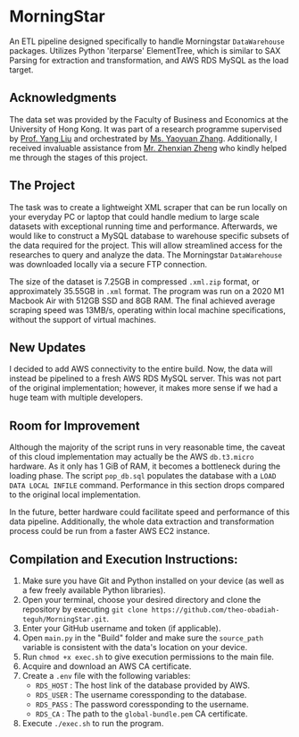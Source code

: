 # MorningStar
An ETL pipeline designed specifically to handle Morningstar `DataWarehouse` packages. Utilizes Python 'iterparse' ElementTree, which is similar to SAX Parsing for extraction and transformation, and AWS RDS MySQL as the load target.

## Acknowledgments

The data set was provided by the Faculty of Business and Economics at the University of Hong Kong. It was part of a research programme supervised by [Prof. Yang Liu](https://www.hkubs.hku.hk/people/yang-liu/) and orchestrated by [Ms. Yaoyuan Zhang](https://www.hkubs.hku.hk/people/yaoyuan-zhang/). Additionally, I received invaluable assistance from [Mr. Zhenxian Zheng](https://github.com/zhengzhenxian) who kindly helped me through the stages of this project.  

## The Project

The task was to create a lightweight XML scraper that can be run locally on your everyday PC or laptop that could handle medium to large scale datasets with exceptional running time and performance. Afterwards, we would like to construct a MySQL database to warehouse specific subsets of the data required for the project. This will allow streamlined access for the researches to query and analyze the data. The Morningstar `DataWarehouse` was downloaded locally via a secure FTP connection.

The size of the dataset is 7.25GB in compressed `.xml.zip` format, or approximately 35.55GB in `.xml` format. The program was run on a 2020 M1 Macbook Air with 512GB SSD and 8GB RAM. The final achieved average scraping speed was 13MB/s, operating within local machine specifications, without the support of virtual machines.

## New Updates
I decided to add AWS connectivity to the entire build. Now, the data will instead be pipelined to a fresh AWS RDS MySQL server. This was not part of the original implementation; however, it makes more sense if we had a huge team with multiple developers. 

## Room for Improvement
Although the majority of the script runs in very reasonable time, the caveat of this cloud implementation may actually be the AWS `db.t3.micro` hardware. As it only has 1 GiB of RAM, it becomes a bottleneck during the loading phase. The script `pop_db.sql` populates the database with a `LOAD DATA LOCAL INFILE` command. Performance in this section drops compared to the original local implementation. 

In the future, better hardware could facilitate speed and performance of this data pipeline. Additionally, the whole data extraction and transformation process could be run from a faster AWS EC2 instance.

## Compilation and Execution Instructions:
1. Make sure you have Git and Python installed on your device (as well as a few freely available Python libraries).
1. Open your terminal, choose your desired directory and clone the repository by executing `git clone https://github.com/theo-obadiah-teguh/MorningStar.git`.
1. Enter your GitHub username and token (if applicable).
1. Open `main.py` in the "Build" folder and make sure the `source_path` variable is consistent with the data's location on your device.
1. Run `chmod +x exec.sh` to give execution permissions to the main file.
1. Acquire and download an AWS CA certificate.
1. Create a `.env` file with the following variables:
   - `RDS_HOST` : The host link of the database provided by AWS.
   - `RDS_USER` : The username coressponding to the database.
   - `RDS_PASS` : The password coressponding to the username.
   - `RDS_CA`   : The path to the `global-bundle.pem` CA certificate.
1. Execute `./exec.sh` to run the program.
